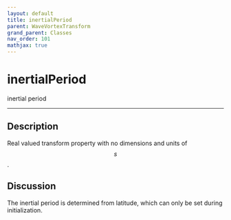 ```yaml
---
layout: default
title: inertialPeriod
parent: WaveVortexTransform
grand_parent: Classes
nav_order: 101
mathjax: true
---
```


#  inertialPeriod

inertial period


---

## Description
Real valued transform property with no dimensions and units of $$s$$.

## Discussion

The inertial period is determined from latitude, which can only be set during initialization.

